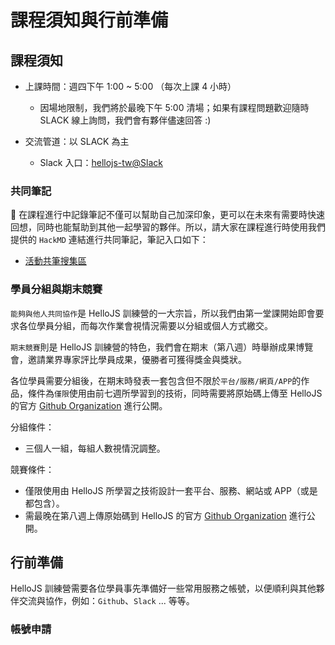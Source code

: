 # 課程須知與行前準備

## 課程須知

- 上課時間：週四下午 1:00 ~ 5:00 （每次上課 4 小時）
  - 因場地限制，我們將於最晚下午 5:00 清場；如果有課程問題歡迎隨時 SLACK 線上詢問，我們會有夥伴儘速回答 :)

- 交流管道：以 SLACK 為主
  - Slack 入口：[hellojs-tw@Slack](https://join.slack.com/hellojs-tw/shared_invite/MjA3MTkxMzcwMDgxLTE0OTkxODY0ODgtMmFiNzcwZjI4Mw)


### 共同筆記

在課程進行中記錄筆記不僅可以幫助自己加深印象，更可以在未來有需要時快速回想，同時也能幫助到其他一起學習的夥伴。所以，請大家在課程進行時使用我們提供的 `HackMD` 連結進行共同筆記，筆記入口如下：
- [活動共筆搜集區](../NOTEPAD.md)

### 學員分組與期末競賽

`能夠與他人共同協作`是 HelloJS 訓練營的一大宗旨，所以我們由第一堂課開始即會要求各位學員分組，而每次作業會視情況需要以分組或個人方式繳交。

`期末競賽`則是 HelloJS 訓練營的特色，我們會在期末（第八週）時舉辦成果博覽會，邀請業界專家評比學員成果，優勝者可獲得獎金與獎狀。

各位學員需要分組後，在期末時發表一套包含但不限於`平台/服務/網頁/APP`的作品，條件為`僅限`使用由前七週所學習到的技術，同時需要將原始碼上傳至 HelloJS 的官方 [Github Organization](https://github.com/hellojs-tw) 進行公開。

分組條件：
- 三個人一組，每組人數視情況調整。

競賽條件：
 - 僅限使用由 HelloJS 所學習之技術設計一套平台、服務、網站或 APP（或是都包含）。
 - 需最晚在第八週上傳原始碼到 HelloJS 的官方 [Github Organization](https://github.com/hellojs-tw) 進行公開。


## 行前準備

HelloJS 訓練營需要各位學員事先準備好一些常用服務之帳號，以便順利與其他夥伴交流與協作，例如：`Github`、`Slack` ... 等等。

### 帳號申請


